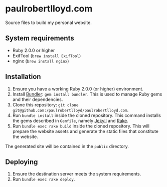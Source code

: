 # paulrobertlloyd.com

Source files to build my personal website.

## System requirements

* Ruby 2.0.0 or higher
* ExifTool (`brew install ExifTool`)
* nginx (`brew install nginx`)

## Installation

1. Ensure you have a working Ruby 2.0.0 (or higher) environment.
2. Install [Bundler][1]: `gem install bundler`. This is used to manage Ruby gems and their dependencies.
3. Clone this repository: `git clone git@github.com:/paulrobertlloyd/paulrobertlloyd.com`.
4. Run `bundle install` inside the cloned repository. This command installs the gems described in `Gemfile`, namely [Jekyll][2] and [Rake][3].
5. Run `bundle exec rake build` inside the cloned repository. This will prepare the website assets and generate the static files that constitute the website.

The generated site will be contained in the `public` directory.

## Deploying

1. Ensure the destination server meets the system requirements.
2. Run `bundle exec rake deploy`.

[1]: http://bundler.io
[2]: https://jekyllrb.com
[3]: http://rake.rubyforge.org
